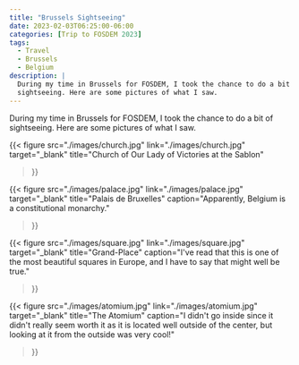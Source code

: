 ```yaml
---
title: "Brussels Sightseeing"
date: 2023-02-03T06:25:00-06:00
categories: [Trip to FOSDEM 2023]
tags:
  - Travel
  - Brussels
  - Belgium
description: |
  During my time in Brussels for FOSDEM, I took the chance to do a bit of
  sightseeing. Here are some pictures of what I saw.
---
```


During my time in Brussels for FOSDEM, I took the chance to do a bit of
sightseeing. Here are some pictures of what I saw.

{{< figure
      src="./images/church.jpg"
      link="./images/church.jpg"
      target="_blank"
      title="Church of Our Lady of Victories at the Sablon"
>}}

{{< figure
      src="./images/palace.jpg"
      link="./images/palace.jpg"
      target="_blank"
      title="Palais de Bruxelles"
      caption="Apparently, Belgium is a constitutional monarchy."
>}}

{{< figure
      src="./images/square.jpg"
      link="./images/square.jpg"
      target="_blank"
      title="Grand-Place"
      caption="I've read that this is one of the most beautiful squares in Europe, and I have to say that might well be true."
>}}

{{< figure
      src="./images/atomium.jpg"
      link="./images/atomium.jpg"
      target="_blank"
      title="The Atomium"
      caption="I didn't go inside since it didn't really seem worth it as it is located well outside of the center, but looking at it from the outside was very cool!"
>}}
